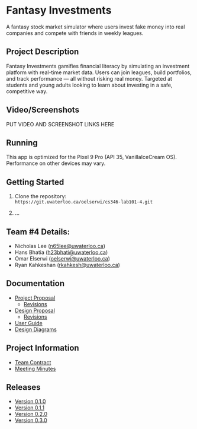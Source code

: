 # Fantasy Investments
A fantasy stock market simulator where users invest fake money into real companies and compete with friends in weekly leagues.

## Project Description  
Fantasy Investments gamifies financial literacy by simulating an investment platform with real-time market data. Users can join leagues, build portfolios, and track performance — all without risking real money. Targeted at students and young adults looking to learn about investing in a safe, competitive way.

## Video/Screenshots  
PUT VIDEO AND SCREENSHOT LINKS HERE

## Running
This app is optimized for the Pixel 9 Pro (API 35, VanillaIceCream OS). Performance on other devices may vary.

## Getting Started  
1. Clone the repository:  
   `https://git.uwaterloo.ca/oelserwi/cs346-lab101-4.git`

2. ...

## Team \#4 Details:
* Nicholas Lee (n65lee@uwaterloo.ca)  
* Hans Bhatia (h23bhati@uwaterloo.ca)
* Omar Elserwi (oelserwi@uwaterloo.ca)  
* Ryan Kahkeshan (rkahkesh@uwaterloo.ca)  

## Documentation  
* [Project Proposal](https://git.uwaterloo.ca/oelserwi/cs346-lab101-4/-/wikis/Project-Proposal)
    * [Revisions](https://git.uwaterloo.ca/oelserwi/cs346-lab101-4/-/wikis/Project-Proposal/Revisions)
* [Design Proposal](https://git.uwaterloo.ca/oelserwi/cs346-lab101-4/-/wikis/Design-Proposal)  
    * [Revisions](https://git.uwaterloo.ca/oelserwi/cs346-lab101-4/-/wikis/Design-Proposal/Revisions)
* [User Guide](https://git.uwaterloo.ca/oelserwi/cs346-lab101-4/-/wikis/User-Guide)  
* [Design Diagrams](https://git.uwaterloo.ca/oelserwi/cs346-lab101-4/-/wikis/Mermaid-Design-Diagram)

## Project Information  
* [Team Contract](https://git.uwaterloo.ca/oelserwi/cs346-lab101-4/-/wikis/Team-Contract)  
* [Meeting Minutes](https://git.uwaterloo.ca/oelserwi/cs346-lab101-4/-/wikis/Meeting-Minutes)

## Releases
- [Version 0.1.0](https://git.uwaterloo.ca/oelserwi/cs346-lab101-4/-/wikis/Releases/%7BVersion-0.1.0%7D) 
- [Version 0.1.1](https://git.uwaterloo.ca/oelserwi/cs346-lab101-4/-/wikis/Releases/%7BVersion-0.1.1%7D)
- [Version 0.2.0](https://git.uwaterloo.ca/oelserwi/cs346-lab101-4/-/wikis/Releases/%7BVersion-0.2.0%7D)
- [Version 0.3.0](https://git.uwaterloo.ca/oelserwi/cs346-lab101-4/-/wikis/Releases/Version-0.3.0)